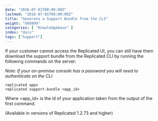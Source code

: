 ```yaml
---
date: "2016-07-01T00:00:00Z"
lastmod: "2016-07-01T00:00:00Z"
title: "Generate a Support Bundle from the CLI"
weight: "999999"
categories: [ "Knowledgebase" ]
index: "docs"
tags: ["Support"]
---
```


If your customer cannot access the Replicated UI, you can still have them 
download the support bundle from the Replicated CLI by running the following 
commands on the server:

*Note: If your on-premise console has a password you will need to authenticate 
on the CLI*

```shell
replicated apps
replicated support-bundle <app_id>
```

Where <app_id> is the id of your application taken from the output of the first command.

(Available in versions of Replicated 1.2.73 and higher)